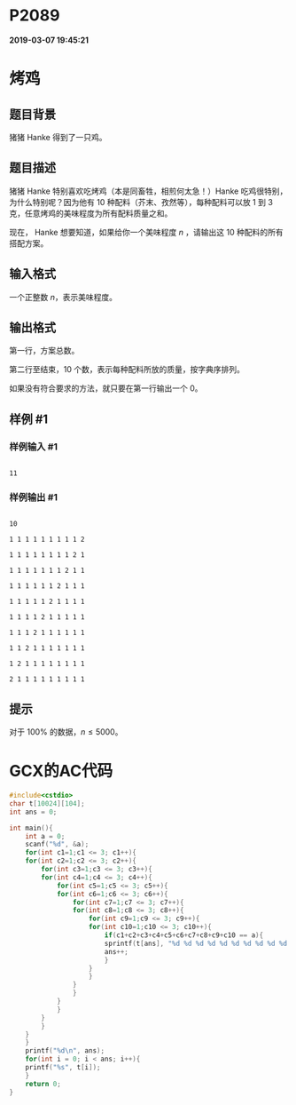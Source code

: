 
# P2089

**2019-03-07 19:45:21**
    
# 烤鸡

## 题目背景

猪猪 Hanke 得到了一只鸡。

## 题目描述

猪猪 Hanke 特别喜欢吃烤鸡（本是同畜牲，相煎何太急！）Hanke 吃鸡很特别，为什么特别呢？因为他有 $10$ 种配料（芥末、孜然等），每种配料可以放 $1$ 到 $3$ 克，任意烤鸡的美味程度为所有配料质量之和。

现在， Hanke 想要知道，如果给你一个美味程度 $n$ ，请输出这 $10$ 种配料的所有搭配方案。

## 输入格式

一个正整数 $n$，表示美味程度。

## 输出格式

第一行，方案总数。

第二行至结束，$10$ 个数，表示每种配料所放的质量，按字典序排列。

如果没有符合要求的方法，就只要在第一行输出一个 $0$。

## 样例 #1

### 样例输入 #1

```
11
```

### 样例输出 #1

```
10
1 1 1 1 1 1 1 1 1 2 
1 1 1 1 1 1 1 1 2 1 
1 1 1 1 1 1 1 2 1 1 
1 1 1 1 1 1 2 1 1 1 
1 1 1 1 1 2 1 1 1 1 
1 1 1 1 2 1 1 1 1 1 
1 1 1 2 1 1 1 1 1 1 
1 1 2 1 1 1 1 1 1 1 
1 2 1 1 1 1 1 1 1 1 
2 1 1 1 1 1 1 1 1 1
```

## 提示

对于 $100\%$ 的数据，$n \leq 5000$。

# GCX的AC代码
```cpp
#include<cstdio>
char t[10024][104];
int ans = 0;

int main(){
    int a = 0;
    scanf("%d", &a);
    for(int c1=1;c1 <= 3; c1++){
	for(int c2=1;c2 <= 3; c2++){
	    for(int c3=1;c3 <= 3; c3++){
		for(int c4=1;c4 <= 3; c4++){
		    for(int c5=1;c5 <= 3; c5++){
			for(int c6=1;c6 <= 3; c6++){
			    for(int c7=1;c7 <= 3; c7++){
				for(int c8=1;c8 <= 3; c8++){
				    for(int c9=1;c9 <= 3; c9++){
					for(int c10=1;c10 <= 3; c10++){
					    if(c1+c2+c3+c4+c5+c6+c7+c8+c9+c10 == a){
						sprintf(t[ans], "%d %d %d %d %d %d %d %d %d %d \n",c1, c2, c3, c4, c5, c6, c7, c8, c9, c10);
						ans++;
					    }
					}
				    }
				}
			    }
			}
		    }
		}
	    }
	}
    }
    printf("%d\n", ans);
    for(int i = 0; i < ans; i++){
	printf("%s", t[i]);
    }
    return 0;
}

```

